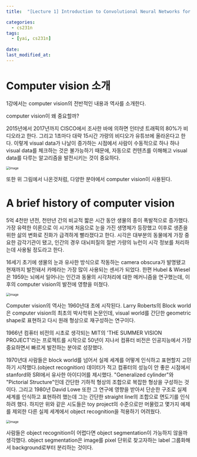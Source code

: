 ```yaml
---
title:  "[Lecture 1] Introduction to Convolutional Neural Networks for Visual Recognition"

categories:
  - cs231n
tags:
  - [yai, cs231n]
 
date: 
last_modified_at: 
---
```


# Computer vision 소개

1강에서는 computer vision의 전반적인 내용과 역사를 소개한다.

computer vision이 왜 중요할까? 

2015년에서 2017년까지 CISCO에서 조사한 바에 의하면 인터넷 트래픽의 80%가 비디오라고 한다. 그리고 1초마다 대략 15시간 가량의 비디오가 유튜브에 올라온다고 한다. 이렇게 visual data가 나날이 증가하는 시점에서 사람이 수동적으로 하나 하나 visual data를 체크하는 것은 불가능하기 때문에, 자동으로 컨텐츠를 이해해고 visual data를 다루는 알고리즘을 발전시키는 것이 중요하다.

<img src="https://user-images.githubusercontent.com/86605720/149280027-40c65907-dc79-4fd5-b613-be8bec2d7a18.png" alt="image" style="zoom:60%;float:center" />

또한 위 그림에서 나온것처럼, 다양한 분야에서 computer vision이 사용된다.  



# A brief history of computer vision

 5억 4천만 년전, 천만년 간의 비교적 짧은 시간 동안 생물의 종이 폭발적으로 증가했다. 가장 유력한 이론으로 이 시기에 처음으로 눈을 가진 생명체가 등장했고 이후로 생존을 위한 삶의 변화로 진화가 급격하게 빨라졌다고 한다. 시각은 대부분의 동물에게 가장 중요한 감각기관이 됐고, 인간의 경우 대뇌피질의 절반 가량의 뉴런이 시각 정보를 처리하는데 사용될 정도라고 한다.

16세기 초기에 생물의 눈과 유사한 방식으로 작동하는 camera obscura가 발명됐고 현재까지 발전돼서 카메라는 가장 많이 사용되는 센서가 되었다.  한편 Hubel & Wiesel은 1959는 뇌에서 일어나는 인간과 동물의 시각처리에 대한 메커니즘을 연구했는데, 이후의 computer vision의 발전에 영향을 미쳤다.

<img src="https://user-images.githubusercontent.com/86605720/149321442-458a100e-915c-4c34-a2a7-8fea25773c75.png" alt="image" style="zoom:60%;float:center" />



 Computer vision의 역사는 1960년대 초에 시작된다. Larry Roberts의 Block world은 computer vision의 최초의 박사학위 논문인데,  visual world를 간단한 geometric shape로 표현하고 다시 원래 형상으로 재구성하는 연구이다.



  1966년 컴퓨터 비전의 시초로 생각되는 MIT의 'THE SUMMER VISION PROJECT'라는 프로젝트를 시작으로 50년이 지나서 컴퓨터 비전은 인공지능에서 가장 중요하면서 빠르게 발전하는 분야로 성장했다.  

 1970년대 사람들은 block world를 넘어서 실제 세계를 어떻게 인식하고 표현할지 고민하기 시작했다.(object recognition) 데이터가 적고 컴퓨터의 성능이 안 좋은 시점에서 stanford와 SRI에서 유사한 아이디어를 제시했다. "Generalized cylinder"와 "Pictorial Structure"인데  간단한 기하적 형상의 조합으로 복잡한 형상을 구성하는 것이다. 그리고 1980년 David Lowe 또한 그 연구에 영향을 받아서 단순한 구조로 실제 세계를 인식하고 표현하려 했는데 그는 간단한 straight line의 조합으로 면도기를 인식하려 했다. 하지만 위와 같은 시도들은 toy project의 수준으로만 머물렀고 몇가지 예제를 제외한 다른 실제 세계에서 object recognition을 적용하기 어려웠다.





<img src="https://user-images.githubusercontent.com/86605720/149334384-88b6ff4b-62d1-44f2-9e11-bde813e8f244.png" alt="image" style="zoom:60%;float:center" />

사람들은 object recognition이 어렵다면 object segmentation이 가능하지 않을까 생각했다. object segmentation은 image를 pixel 단위로 찾고자하는 label 그룹화해서 background로부터 분리하는 것이다.

 

